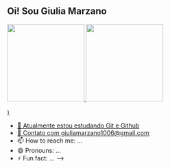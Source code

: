 ## Oi! Sou Giulia Marzano

<div>
<a href="https://github.com/agussddp">
<img height="180em" src="https://github-readme-stats.vercel.app/api?username=agussddp&title_color=90D5FF&show_icons=true&icon_color=90D5FF&text_color=808080&theme=dark&include_all_commits=true&count_private=true&"/>
<img height="180em" src="https://github-readme-stats.vercel.app/api/top-langs/?username=agussddp&layout=compact&langs_count=16&theme=dark"/>


 
 )


- 🔭 Atualmente estou estudando Git e Github
- 💬 Contato com giuliamarzano1006@gmail.com
- 📫 How to reach me: ...
- 😄 Pronouns: ...
- ⚡ Fun fact: ...
-->
